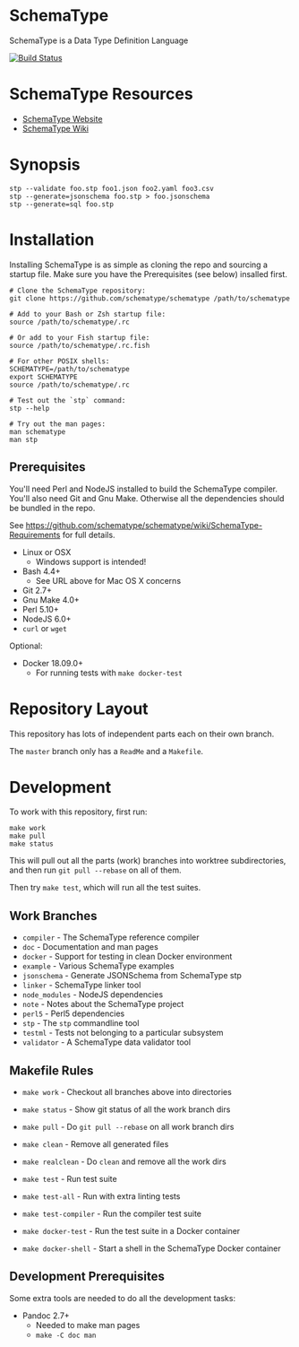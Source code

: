 SchemaType
==========

SchemaType is a Data Type Definition Language

[![Build Status](https://travis-ci.org/schematype/schematype.svg?branch=master)](https://travis-ci.org/schematype/schematype)

# SchemaType Resources

* [SchemaType Website](http://schematype.org)
* [SchemaType Wiki](https://github.com/schematype/schematype/wiki)

# Synopsis
```
stp --validate foo.stp foo1.json foo2.yaml foo3.csv
stp --generate=jsonschema foo.stp > foo.jsonschema
stp --generate=sql foo.stp
```

# Installation
Installing SchemaType is as simple as cloning the repo and sourcing a startup
file. Make sure you have the Prerequisites (see below) insalled first.

```
# Clone the SchemaType repository:
git clone https://github.com/schematype/schematype /path/to/schematype

# Add to your Bash or Zsh startup file:
source /path/to/schematype/.rc

# Or add to your Fish startup file:
source /path/to/schematype/.rc.fish

# For other POSIX shells:
SCHEMATYPE=/path/to/schematype
export SCHEMATYPE
source /path/to/schematype/.rc

# Test out the `stp` command:
stp --help

# Try out the man pages:
man schematype
man stp
```

## Prerequisites

You'll need Perl and NodeJS installed to build the SchemaType compiler. You'll
also need Git and Gnu Make. Otherwise all the dependencies should be bundled in
the repo.

See https://github.com/schematype/schematype/wiki/SchemaType-Requirements for
full details.

* Linux or OSX
  * Windows support is intended!
* Bash 4.4+
  * See URL above for Mac OS X concerns
* Git 2.7+
* Gnu Make 4.0+
* Perl 5.10+
* NodeJS 6.0+
* `curl` or `wget`

Optional:

* Docker 18.09.0+
  * For running tests with `make docker-test`

# Repository Layout

This repository has lots of independent parts each on their own branch.

The `master` branch only has a `ReadMe` and a `Makefile`.

# Development

To work with this repository, first run:
```
make work
make pull
make status
```

This will pull out all the parts (work) branches into worktree subdirectories,
and then run `git pull --rebase` on all of them.

Then try `make test`, which will run all the test suites.

## Work Branches

* `compiler` - The SchemaType reference compiler
* `doc` - Documentation and man pages
* `docker` - Support for testing in clean Docker environment
* `example` - Various SchemaType examples
* `jsonschema` - Generate JSONSchema from SchemaType stp
* `linker` - SchemaType linker tool
* `node_modules` - NodeJS dependencies
* `note` - Notes about the SchemaType project
* `perl5` - Perl5 dependencies
* `stp` - The `stp` commandline tool
* `testml` - Tests not belonging to a particular subsystem
* `validator` - A SchemaType data validator tool

## Makefile Rules

* `make work` - Checkout all branches above into directories
* `make status` - Show git status of all the work branch dirs
* `make pull` - Do `git pull --rebase` on all work branch dirs

* `make clean` - Remove all generated files
* `make realclean` - Do `clean` and remove all the work dirs

* `make test` - Run test suite
* `make test-all` - Run with extra linting tests
* `make test-compiler` - Run the compiler test suite

* `make docker-test` - Run the test suite in a Docker container
* `make docker-shell` - Start a shell in the SchemaType Docker container

## Development Prerequisites

Some extra tools are needed to do all the development tasks:

* Pandoc 2.7+
  * Needed to make man pages
  * `make -C doc man`
